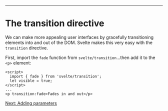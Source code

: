------
# **The transition directive**
We can make more appealing user interfaces by gracefully transitioning elements into and out of the DOM. Svelte makes this very easy with the `transition` directive.

First, import the `fade` function from `svelte/transition`...then add it to the `<p>` element:
```svelte title="src/routes/part2/transitions/directive/+page.svelte" "import { fade } from 'svelte/transition';" /transition:fade/
<script>
  import { fade } from 'svelte/transition';
  let visible = true;
</script>
...
<p transition:fade>Fades in and out</p>
```
[Next: Adding parameters](/part2/transitions/adding-parameters)

